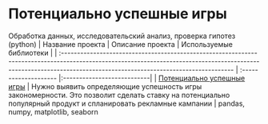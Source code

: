 # Потенциально успешные игры
Обработка данных, исследовательский анализ, проверка гипотез (python)
| Название проекта                                                                                | Описание проекта           | Используемые библиотеки                     |
| :----------------------------------------------------------------------------------------------------------------------------------------------------------------------------------------------------------------- |  :-------------------- |:---------------------------|
| [Потенциально успешные игры](https://github.com/antonovpage/Potentially_Successful_Games/blob/main/potentially_successful_games.ipynb "[Потенциально успешные игры") | Нужно выявить определяющие успешность игры закономерности. Это позволит сделать ставку на потенциально популярный продукт и спланировать рекламные кампании | pandas, numpy, matplotlib, seaborn
